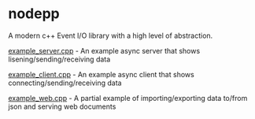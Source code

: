 nodepp
======

A modern c++ Event I/O library with a high level of abstraction.

[example_server.cpp](example_server.cpp) - An example async server that shows lisening/sending/receiving data

[example_client.cpp](example_client.cpp) - An example async client that shows connecting/sending/receiving data

[example_web.cpp](example_web.cpp) - A partial example of importing/exporting data to/from json and serving web documents

